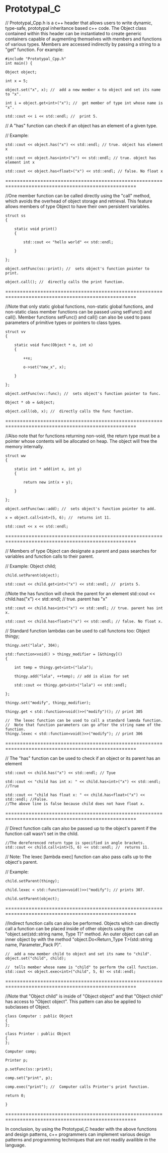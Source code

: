 Prototypal_C
============

 // Prototypal_Cpp.h is a c++ header that allows users to write dynamic, type-safe, prototypal inheritance based c++ code. The Object class contained within this header can be instantiated to create generic containers capable of augmenting themselves with members and functions of various types. Members are accessed indirectly by passing a string to a "get" function. For example: 

    #include "Prototypal_Cpp.h"
    int main() {
    
    Object object;
    
    int x = 5;
    
    object.set("x", x); //  add a new member x to object and set its name to "x".
    
    int i = object.get<int>("x"); //  get member of type int whose name is "x".
    
    std::cout << i << std::endl; //  print 5.
    
 // A "has" function can check if an object has an element of a given type.
 
 // Example:
   
    std::cout << object.has("x") << std::endl; // true. object has element x
    
    std::cout << object.has<int>("x") << std::endl; // true. object has element int x
    
    std::cout << object.has<float>("x") << std::endl; // false. No float x
  
 
===================================================================================================

  
//One member function can be called directly using the "call" method, which avoids the overhead of object storage and retrieval. This feature allows members of type Object to have their own persistent variables.

    struct ss
    {
    
        static void print()
        {
        
            std::cout << "hello world" << std::endl;
            
        }
        
    };
    
    object.setFunc(ss::print); //  sets object's function pointer to print.
    
    object.call(); //  directly calls the print function.
  
 
===================================================================================================

  
//Note that only static global functions, non-static global functions, and non-static class member functions can be passed using setFunc() and call(). Member functions setFunc() and call() can also be used to pass parameters of primitive types or pointers to class types. 


    struct vv
    {

        static void func(Object * o, int x)
        {
        
            ++x;
            
            o->set("new_x", x);
            
        }
        
    };
    
    object.setFunc(vv::func); //  sets object's function pointer to func.
    
    Object * ob = &object;
    
    object.call(ob, x); //  directly calls the func function.
    
===================================================================================================

  
//Also note that for functions returning non-void, the return type must be a pointer whose contents will be allocated on heap. The object will free the memory internally.

    struct ww
    {

        static int * add(int x, int y)
        {
        
            return new int(x + y);
            
        }
        
    };
    
    object.setFunc(ww::add); //  sets object's function pointer to add.
    
    x = object.call<int>(5, 6); //  returns int 11.
    
    std::cout << x << std::endl;
    
  
===================================================================================================

  
//  Members of type Object can designate a parent and pass searches for variables and function calls to their parent.

//  Example:
    Object child;
    
    child.setParent(object);
    
    std::cout << child.get<int>("x") << std::endl; //  prints 5.
    
 //Note the has function will check the parent for an element
    std::cout << child.has("x") << std::endl; // true. parent has "x"
    
    std::cout << child.has<int>("x") << std::endl; // true. parent has int x.
    
    std::cout << child.has<float>("x") << std::endl; // false. No float x.
  
//  Standard function lambdas can be used to call functons too:
    Object thingy;
    
    thingy.set("lala", 304);
    
    std::function<void() > thingy_modifier = [&thingy]()
    {
    
        int temp = thingy.get<int>("lala");
        
        thingy.add("lala", ++temp); // add is alias for set
        
        std::cout << thingy.get<int>("lala") << std::endl;
        
    };
    
    thingy.set("modify", thingy_modifier);
    
    thingy.get < std::function<void()>>("modify")(); // print 305

    //  The lexec function can be used to call a standard lamnda function.
    //  Note that function parameters can go after the string name of the function.
    thingy.lexec < std::function<void()>>("modify"); // print 306
    
===================================================================================================

// The "has" function can be used to check if an object or its parent has an element

    std::cout << child.has("x") << std::endl; // Tyue
    
    std::cout << "child has int x: " << child.has<int>("x") << std::endl; //True
    
    std::cout << "child has float x: " << child.has<float>("x") << std::endl; //False.
    //The above line is false because child does not have float x.
    
===================================================================================================

  
// Direct function calls can also be passed up to the object's parent if the function call wasn't set in the child.

    //The dereferenced return type is specified in angle brackets.
    std::cout << child.call<int>(5, 6) << std::endl; //  returns 11. 
    
 //  Note: The lexec [lambda exec] function can also pass calls up to the object's parent. 
 
 //  Example:
 
    child.setParent(thingy);
    
    child.lexec < std::function<void()>>("modify"); // prints 307.
    
    child.setParent(object);
===================================================================================================

  
//Indirect function calls can also be performed. Objects which can directly call a function can be placed inside of other objects using the "object.set(std::string name, Type T)" method. An outer object can call an inner object by with the method "object.Do<Return_Type T>(std::string name, Parameter_Pack P)". 

    //  add a new member child to object and set its name to "child".
    object.set("child", child);
    
    //  tells member whose name is "child" to perform the call function.
    std::cout << object.exec<int>("child", 5, 6) << std::endl;
  
 
===================================================================================================

  
  //Note that "Object child" is inside of "Object object" and that "Object child" has access to "Object object". This pattern can also be applied to subclasses of Object. 

    class Computer : public Object
    {
    };

    class Printer : public Object
    {
    };
    
    Computer comp;
    
    Printer p;
    
    p.setFunc(ss::print);
    
    comp.set("print", p);
    
    comp.exec("print"); //  Computer calls Printer's print function.
    
    return 0;
    
    }
 
===================================================================================================

  
 In conclusion, by using the Prototypal_C header with the above functions and design patterns, c++ programmers can implement various design patterns and programming techniques that are not readily availible in the language. 
